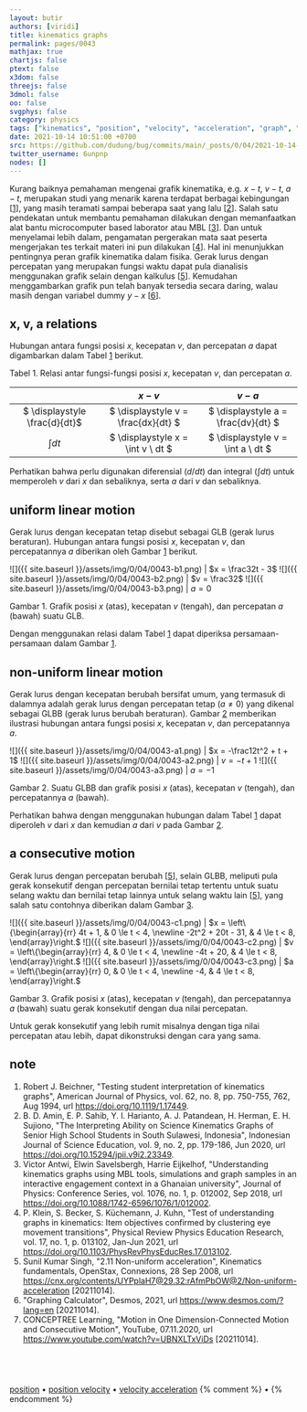 ```yaml
---
layout: butir
authors: [viridi]
title: kinematics graphs
permalink: pages/0043
mathjax: true
chartjs: false
ptext: false
x3dom: false
threejs: false
3dmol: false
oo: false
svgphys: false
category: physics
tags: ["kinematics", "position", "velocity", "acceleration", "graph", "xva", "consecutive motion"]
date: 2021-10-14 10:51:00 +0700
src: https://github.com/dudung/bug/commits/main/_posts/0/04/2021-10-14-kinematics-graphs.md
twitter_username: 6unpnp
nodes: []
---
```

Kurang baiknya pemahaman mengenai grafik kinematika, e.g. $x-t$, $v-t$, $a-t$, merupakan studi yang menarik karena terdapat berbagai kebingungan [[1](#r01)], yang masih teramati sampai beberapa saat yang lalu [[2](#r02)]. Salah satu pendekatan untuk membantu pemahaman dilakukan dengan memanfaatkan alat bantu microcomputer based laborator atau MBL [[3](#r03)]. Dan untuk menyelamai lebih dalam, pengamatan pergerakan mata saat peserta mengerjakan tes terkait materi ini pun dilakukan [[4](#r04)]. Hal ini menunjukkan pentingnya peran grafik kinematika dalam fisika. Gerak lurus dengan percepatan yang merupakan fungsi waktu dapat pula dianalisis menggunakan grafik selain dengan kalkulus [[5](#r05)]. Kemudahan menggambarkan grafik pun telah banyak tersedia secara daring, walau masih dengan variabel dummy $y - x$ [[6](#r06)]. 


## x, v, a relations
Hubungan antara fungsi posisi $x$, kecepatan $v$, dan percepatan $a$ dapat digambarkan dalam Tabel [1](#tab1) berikut.

Tabel <a name="tab1">1</a>. Relasi antar fungsi-fungsi posisi $x$, kecepatan $v$, dan percepatan $a$.

&nbsp; | $x-v$ | $v-a$
:-: | :-: | :-:
$ \displaystyle \frac{d}{dt}$ | $ \displaystyle v = \frac{dx}{dt} $ | $ \displaystyle a = \frac{dv}{dt} $
$\displaystyle \int dt$ | $ \displaystyle x = \int v \ dt $ | $ \displaystyle v = \int a \ dt $

Perhatikan bahwa perlu digunakan diferensial $(d/dt)$ dan integral $(\int dt)$ untuk memperoleh $v$ dari $x$ dan sebaliknya, serta $a$ dari $v$ dan sebaliknya.


## uniform linear motion
Gerak lurus dengan kecepatan tetap disebut sebagai GLB (gerak lurus beraturan). Hubungan antara fungsi posisi $x$, kecepatan $v$, dan percepatannya $a$ diberikan oleh Gambar [1](#fig1) berikut.

![]({{ site.baseurl }}/assets/img/0/04/0043-b1.png) | $x = \frac32t - 3$
![]({{ site.baseurl }}/assets/img/0/04/0043-b2.png) | $v = \frac32$
![]({{ site.baseurl }}/assets/img/0/04/0043-b3.png) | $a = 0$

Gambar <a name="fig1">1</a>. Grafik posisi $x$ (atas), kecepatan $v$ (tengah), dan percepatan $a$ (bawah) suatu GLB.

Dengan menggunakan relasi dalam Tabel [1](#tab1) dapat diperiksa persamaan-persamaan dalam Gambar [1](#fig1).


## non-uniform linear motion
Gerak lurus dengan kecepatan berubah bersifat umum, yang termasuk di dalamnya adalah gerak lurus dengan percepatan tetap ($a \ne 0$) yang dikenal sebagai GLBB (gerak lurus berubah beraturan). Gambar [2](#fig2) memberikan ilustrasi hubungan antara fungsi posisi $x$, kecepatan $v$, dan percepatannya $a$.

![]({{ site.baseurl }}/assets/img/0/04/0043-a1.png) | $x = -\frac12t^2 + t + 1$
![]({{ site.baseurl }}/assets/img/0/04/0043-a2.png) | $v = -t + 1$
![]({{ site.baseurl }}/assets/img/0/04/0043-a3.png) | $a = -1$

Gambar <a name="fig2">2</a>. Suatu GLBB dan grafik posisi $x$ (atas), kecepatan $v$ (tengah), dan percepatannya $a$ (bawah).

Perhatikan bahwa dengan menggunakan hubungan dalam Tabel [1](#tab1) dapat diperoleh $v$ dari $x$ dan kemudian $a$ dari $v$ pada Gambar [2](#fig2).


## a consecutive motion
Gerak lurus dengan percepatan berubah [[5](#r05)], selain GLBB, meliputi pula gerak konsekutif dengan percepatan bernilai tetap tertentu untuk suatu selang waktu dan bernilai tetap lainnya untuk selang waktu lain [[5](#r05)], yang salah satu contohnya diberikan dalam Gambar [3](#fig3).

![]({{ site.baseurl }}/assets/img/0/04/0043-c1.png) | $x = \left\\{\begin{array}{rr} 4t + 1, & 0 \le t < 4, \newline -2t^2 + 20t - 31, & 4 \le t < 8, \end{array}\right.$
![]({{ site.baseurl }}/assets/img/0/04/0043-c2.png) | $v = \left\\{\begin{array}{rr} 4, & 0 \le t < 4, \newline -4t + 20, & 4 \le t < 8, \end{array}\right.$
![]({{ site.baseurl }}/assets/img/0/04/0043-c3.png) | $a = \left\\{\begin{array}{rr} 0, & 0 \le t < 4, \newline -4, & 4 \le t < 8, \end{array}\right.$

Gambar <a name="fig3">3</a>. Grafik posisi $x$ (atas), kecepatan $v$ (tengah), dan percepatannya $a$ (bawah) suatu gerak konsekutif dengan dua nilai percepatan.

Untuk gerak konsekutif yang lebih rumit misalnya dengan tiga nilai percepatan atau lebih, dapat dikonstruksi dengan cara yang sama.


## note
1. <a name="r01"></a>Robert J. Beichner, "Testing student interpretation of kinematics graphs", American Journal of Physics, vol. 62, no. 8, pp. 750-755, 762, Aug 1994, url <https://doi.org/10.1119/1.17449>.
2. <a name="r02"></a>B. D. Amin, E. P. Sahib, Y. I. Harianto, A. J. Patandean, H. Herman, E. H. Sujiono, "The Interpreting Ability on Science Kinematics Graphs of Senior High School Students in South Sulawesi, Indonesia", Indonesian Journal of Science Education, vol. 9, no. 2, pp. 179-186, Jun 2020, url <https://doi.org/10.15294/jpii.v9i2.23349>.
3. <a name="r03"></a>Victor Antwi, Elwin Savelsbergh, Harrie Eijkelhof, "Understanding kinematics graphs using MBL tools, simulations and graph samples in an interactive engagement context in a Ghanaian university", Journal of Physics: Conference Series, vol. 1076, no. 1, p. 012002, Sep 2018, url <https://doi.org/10.1088/1742-6596/1076/1/012002>.
4. <a name="r04"></a>P. Klein, S. Becker, S. Küchemann, J. Kuhn, "Test of understanding graphs in kinematics: Item objectives confirmed by clustering eye movement transitions", Physical Review Physics Education Research, vol. 17, no. 1, p. 013102, Jan-Jun 2021, url <https://doi.org/10.1103/PhysRevPhysEducRes.17.013102>.
5. <a name="r05"></a>Sunil Kumar Singh, "2.11 Non-uniform acceleration", Kinematics fundamentals, OpenStax, Connexions, 28 Sep 2008, url <https://cnx.org/contents/UYPplaH7@29.32:rAfmPbOW@2/Non-uniform-acceleration> [20211014].
6. <a name="r06"></a>"Graphing Calculator", Desmos, 2021, url <https://www.desmos.com/?lang=en> [20211014].
7. <a name="r07"></a>CONCEPTREE Learning, "Motion in One Dimension-Connected Motion and Consecutive Motion", YouTube, 07.11.2020, url <https://www.youtube.com/watch?v=UBNXLTxViDs> [20211014].

## &nbsp;
[position](0030.html) &bull; [position velocity](0040.html) &bull; [velocity acceleration](0041.html)
{% comment %} []() &bull; []() {% endcomment %}


<ans>
</ans>

